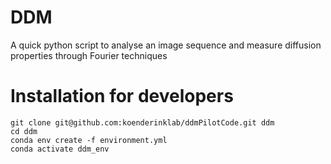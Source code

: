 # DDM 


A quick python script to analyse an image sequence and measure diffusion properties through Fourier techniques

# Installation for developers

```
git clone git@github.com:koenderinklab/ddmPilotCode.git ddm
cd ddm
conda env create -f environment.yml
conda activate ddm_env
``` 